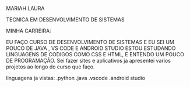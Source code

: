 MARIAH LAURA 

TECNICA EM DESENVOLVIMENTO DE SISTEMAS 

 MINHA CARREIRA:

EU FAÇO CURSO DE DESENVOLVIMENTO DE SISTEMAS E EU SEI UM POUCO DE  JAVA , VS CODE E ANDROID STUDIO  ESTOU ESTUDANDO LINGUAGENS 
DE CODIGOS COMO CSS E HTML, E  ENTENDO UM POUCO DE PROGRAMAÇÃO. Sei fazer sites e aplicativos ja apresentei varios projetos ao longo
do curso que faço.

linguagens ja vistas:
.python
.java
.vscode
.android studio








